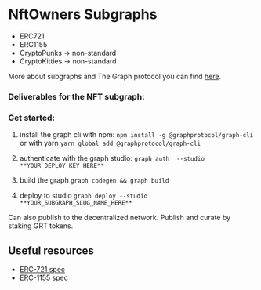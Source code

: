 # NftOwners Subgraphs

- ERC721
- ERC1155
- CryptoPunks -> non-standard
- CryptoKitties -> non-standard

More about subgraphs and The Graph protocol you can find [here](https://thegraph.com/docs/introduction).

### Deliverables for the NFT subgraph:


### Get started:

1. install the graph cli with npm:
```npm install -g @graphprotocol/graph-cli```
or with yarn
```yarn global add @graphprotocol/graph-cli```

2. authenticate with the graph studio:
```graph auth  --studio **YOUR_DEPLOY_KEY_HERE**```

3. build the graph
```graph codegen && graph build```

4. deploy to studio
```graph deploy --studio **YOUR_SUBGRAPH_SLUG_NAME_HERE**```

Can also publish to the decentralized network. Publish and curate by staking GRT tokens.

## Useful resources

- [ERC-721 spec](https://github.com/ethereum/EIPs/blob/master/EIPS/eip-721.md)
- [ERC-1155 spec](https://github.com/ethereum/EIPs/blob/master/EIPS/eip-1155.md)
